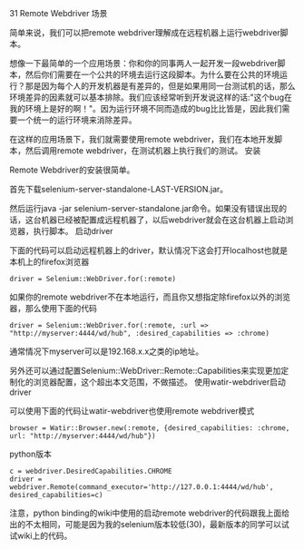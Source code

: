 31 Remote Webdriver
场景

简单来说，我们可以把remote webdriver理解成在远程机器上运行webdriver脚本。

想像一下最简单的一个应用场景：你和你的同事两人一起开发一段webdriver脚本，然后你们需要在一个公共的环境去运行这段脚本。为什么要在公共的环境运行？那是因为每个人的开发机器是有差异的，但是如果用同一台测试机的话，那么环境差异的因素就可以基本排除。我们应该经常听到开发说这样的话:"这个bug在我的环境上是好的啊！"。因为运行环境不同而造成的bug比比皆是，因此我们需要一个统一的运行环境来消除差异。

在这样的应用场景下，我们就需要使用remote webdriver，我们在本地开发脚本，然后调用remote webdriver，在测试机器上执行我们的测试。
安装

Remote Webdriver的安装很简单。

首先下载selenium-server-standalone-LAST-VERSION.jar。

然后运行java -jar selenium-server-standalone.jar命令。如果没有错误出现的话，这台机器已经被配置成远程机器了，以后webdriver就会在这台机器上启动浏览器，执行脚本。
启动driver

下面的代码可以启动远程机器上的driver，默认情况下这会打开localhost也就是本机上的firefox浏览器

    driver = Selenium::WebDriver.for(:remote)

如果你的remote webdriver不在本地运行，而且你又想指定除firefox以外的浏览器，那么使用下面的代码

    driver = Selenium::WebDriver.for(:remote, :url => "http://myserver:4444/wd/hub", :desired_capabilities => :chrome)

通常情况下myserver可以是192.168.x.x之类的ip地址。

另外还可以通过配置Selenium::WebDriver::Remote::Capabilities来实现更加定制化的浏览器配置，这个超出本文范围，不做描述。
使用watir-webdriver启动driver

可以使用下面的代码让watir-webdriver也使用remote webdriver模式

    browser = Watir::Browser.new(:remote, {desired_capabilities: :chrome, url: "http://myserver:4444/wd/hub"})


python版本

    c = webdriver.DesiredCapabilities.CHROME
    driver = webdriver.Remote(command_executor='http://127.0.0.1:4444/wd/hub', desired_capabilities=c)

注意，python binding的wiki中使用的启动remote webdriver的代码跟我上面给出的不太相同，可能是因为我的selenium版本较低(30)，最新版本的同学可以试试wiki上的代码。
